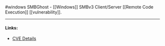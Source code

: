 #windows
SMBGhost - [[Windows]] SMBv3 Client/Server [[Remote Code Execution]] [[vulnerability]].

---
#### Links:
- [CVE Details](https://www.cvedetails.com/cve/CVE-2020-0796/)
